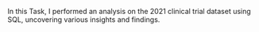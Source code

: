 In this Task, I performed an analysis on the 2021 clinical trial dataset using SQL, uncovering various insights and findings.
